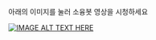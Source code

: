 아래의 이미지를 눌러 소융봇 영상을 시청하세요

[![IMAGE ALT TEXT HERE](https://img.youtube.com/vi/oy5sd2CRcTk/0.jpg)](https://www.youtube.com/watch?v=oy5sd2CRcTk)
